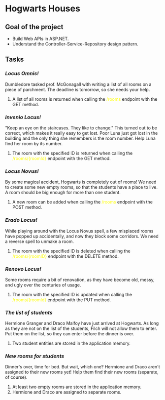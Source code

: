 # Hogwarts Houses

## Goal of the project

* Build Web APIs in ASP.NET.
* Understand the Controller-Service-Repository design pattern.

## Tasks

### *Locus Omnis!*

Dumbledore tasked prof. McGonagall with writing a list of all rooms on a piece of parchment. The deadline is tomorrow, so she needs your help.

1. A list of all rooms is returned when calling the <span style="color: yellow">/rooms</span> endpoint with the GET method.

### *Invenio Locus!*

"Keep an eye on the staircases. They like to change." This turned out to be correct, which makes it really easy to get lost. Poor Luna just got lost in the building and the only thing she remembers is the room number. Help Luna find her room by its number.

1. The room with the specified ID is returned when calling the <span style="color: yellow">/rooms/{roomId}</span> endpoint with the GET method.

### *Locus Novus!*

By some magical accident, Hogwarts is completely out of rooms! We need to create some new empty rooms, so that the students have a place to live. A room should be big enough for more than one student.

1. A new room can be added when calling the <span style="color: yellow">/rooms</span> endpoint with the POST method.

### *Erado Locus!*

While playing around with the Locus Novus spell, a few misplaced rooms have popped up accidentally, and now they block some corridors. We need a reverse spell to unmake a room.

1. The room with the specified ID is deleted when calling the <span style="color: yellow">/rooms/{roomID}</span> endpoint with the DELETE method.

### *Renovo Locus!*

Some rooms require a bit of renovation, as they have become old, messy, and ugly over the centuries of usage.

1. The room with the specified ID is updated when calling the <span style="color: yellow">/rooms/{roomId}</span> endpoint with the PUT method.

### *The list of students*

Hermione Granger and Draco Malfoy have just arrived at Hogwarts. As long as they are not on the list of the students, Filch will not allow them to enter. Put them on the list, so they can enter before the dinner is over.

1. Two student entities are stored in the application memory.

### *New rooms for students*

Dinner's over, time for bed. But wait, which one? Hermione and Draco aren't assigned to their new rooms yet! Help them find their new rooms (separate, of course).

1. At least two empty rooms are stored in the application memory.
2. Hermione and Draco are assigned to separate rooms.

